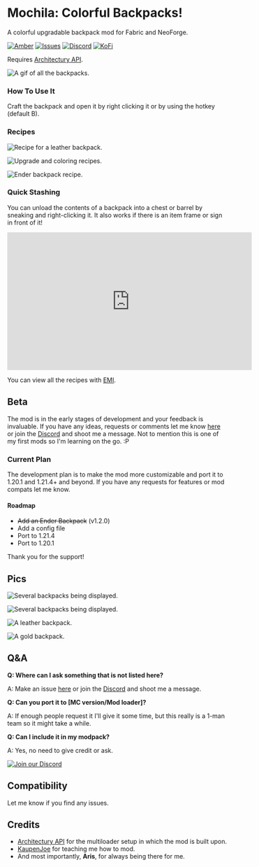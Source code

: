 # Mochila: Colorful Backpacks!

A colorful upgradable backpack mod for Fabric and NeoForge.

[![Amber](https://img.shields.io/badge/Amber-iamkaf?style=for-the-badge&label=Requires&color=%23ebb134)](https://modrinth.com/mod/amber)
[![Issues](https://img.shields.io/github/issues/iamkaf/mod-issues?style=for-the-badge&color=%23eee)](https://github.com/iamkaf/mod-issues)
[![Discord](https://img.shields.io/discord/1207469438719492176?style=for-the-badge&logo=discord&label=DISCORD&color=%235865F2)](https://discord.gg/HV5WgTksaB)
[![KoFi](https://img.shields.io/badge/KoFi-iamkaf?style=for-the-badge&logo=kofi&logoColor=%2330d1e3&label=Support%20Me&color=%2330d1e3)](https://ko-fi.com/iamkaffe)

Requires [Architectury API](https://modrinth.com/mod/architectury-api).

![A gif of all the backpacks.](https://cdn.modrinth.com/data/cached_images/f4723d0598b20a3229b2d53f5c329c16f14947d5.gif)

### How To Use It

Craft the backpack and open it by right clicking it or by using the hotkey (default B).

### Recipes

![Recipe for a leather backpack.](https://raw.githubusercontent.com/iamkaf/modresources/refs/heads/main/pages/mochila/recipe1.png)

![Upgrade and coloring recipes.](https://raw.githubusercontent.com/iamkaf/modresources/refs/heads/main/pages/mochila/recipe2.png)

![Ender backpack recipe.](https://raw.githubusercontent.com/iamkaf/modresources/refs/heads/main/pages/mochila/screenshot5.png)

### Quick Stashing

You can unload the contents of a backpack into a chest or barrel by sneaking and right-clicking it. It also works if there is an item frame or sign in front of it!

<iframe width="560" height="315" src="https://www.youtube-nocookie.com/embed/i_TbV_Vm6RM" title="YouTube video player" frameborder="0" allow="accelerometer; autoplay; clipboard-write; encrypted-media; gyroscope; picture-in-picture; web-share" allowfullscreen></iframe>

You can view all the recipes with [EMI](https://modrinth.com/mod/emi).


## Beta

The mod is in the early stages of development and your feedback is invaluable. If you have any ideas, requests or comments let me know [here](https://github.com/iamkaf/mod-issues) or join the [Discord](https://discord.gg/HV5WgTksaB) and shoot me a message. Not to mention this is one of my first mods so I'm learning on the go. :P

### Current Plan

The development plan is to make the mod more customizable and port it to 1.20.1 and 1.21.4+ and beyond. If you have any requests for features or mod compats let me know.

#### Roadmap

- ~~Add an Ender Backpack~~ (v1.2.0)
- Add a config file
- Port to 1.21.4
- Port to 1.20.1

Thank you for the support!

## Pics

![Several backpacks being displayed.](https://raw.githubusercontent.com/iamkaf/modresources/refs/heads/main/pages/mochila/screenshot1.png)

![Several backpacks being displayed.](https://raw.githubusercontent.com/iamkaf/modresources/refs/heads/main/pages/mochila/screenshot2.png)

![A leather backpack.](https://raw.githubusercontent.com/iamkaf/modresources/refs/heads/main/pages/mochila/screenshot3.png)

![A gold backpack.](https://raw.githubusercontent.com/iamkaf/modresources/refs/heads/main/pages/mochila/screenshot4.png)

## Q&A

**Q: Where can I ask something that is not listed here?**

A: Make an issue [here](https://github.com/iamkaf/mod-issues) or join the [Discord](https://discord.gg/HV5WgTksaB) and shoot me a message.


**Q: Can you port it to [MC version/Mod loader]?**

A: If enough people request it I'll give it some time, but this really is a 1-man team so it might take a while.


**Q: Can I include it in my modpack?**

A: Yes, no need to give credit or ask.

[![Join our Discord](https://raw.githubusercontent.com/iamkaf/modresources/refs/heads/main/pages/common/discord.png)](https://discord.gg/HV5WgTksaB)

## Compatibility

Let me know if you find any issues.

## Credits

- [Architectury API](https://modrinth.com/mod/architectury-api) for the multiloader setup in which the mod is built upon.
- [KaupenJoe](https://www.youtube.com/@ModdingByKaupenjoe) for teaching me how to mod.
- And most importantly, **Aris**, for always being there for me.

